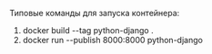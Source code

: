 Типовые команды для запуска контейнера:
1. docker build --tag python-django .
2. docker run --publish 8000:8000 python-django
